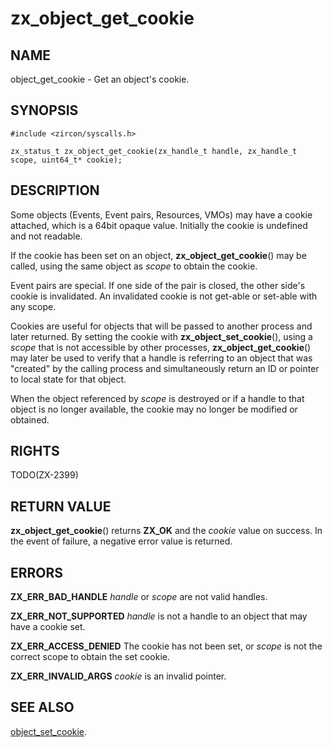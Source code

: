 # zx_object_get_cookie

## NAME

<!-- Updated by scripts/update-docs-from-abigen, do not edit this section manually. -->

object_get_cookie - Get an object's cookie.

## SYNOPSIS

```
#include <zircon/syscalls.h>

zx_status_t zx_object_get_cookie(zx_handle_t handle, zx_handle_t scope, uint64_t* cookie);

```

## DESCRIPTION

Some objects (Events, Event pairs, Resources, VMOs) may have a cookie attached,
which is a 64bit opaque value.  Initially the cookie is undefined and not readable.

If the cookie has been set on an object, **zx_object_get_cookie**() may be
called, using the same object as *scope* to obtain the cookie.

Event pairs are special.  If one side of the pair is closed, the other side's
cookie is invalidated. An invalidated cookie is not get-able or set-able with any scope.

Cookies are useful for objects that will be passed to another process and
later returned.  By setting the cookie with **zx_object_set_cookie**(),
using a *scope* that is not accessible by other processes, **zx_object_get_cookie**()
may later be used to verify that a handle is referring to an object that was
"created" by the calling process and simultaneously return an ID or pointer
to local state for that object.

When the object referenced by *scope* is destroyed or if a handle to that object
is no longer available, the cookie may no longer be modified or obtained.


## RIGHTS

<!-- Updated by scripts/update-docs-from-abigen, do not edit this section manually. -->

TODO(ZX-2399)

## RETURN VALUE

**zx_object_get_cookie**() returns **ZX_OK** and the *cookie* value on success.
In the event of failure, a negative error value is returned.


## ERRORS

**ZX_ERR_BAD_HANDLE**  *handle* or *scope* are not valid handles.

**ZX_ERR_NOT_SUPPORTED**  *handle* is not a handle to an object that may have a cookie set.

**ZX_ERR_ACCESS_DENIED**  The cookie has not been set, or *scope* is not the correct scope
to obtain the set cookie.

**ZX_ERR_INVALID_ARGS**  *cookie* is an invalid pointer.

## SEE ALSO

[object_set_cookie](object_set_cookie.md).
